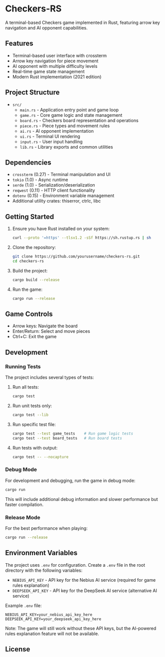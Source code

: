 # Checkers-RS

A terminal-based Checkers game implemented in Rust, featuring arrow key navigation and AI opponent capabilities.

## Features

- Terminal-based user interface with crossterm
- Arrow key navigation for piece movement
- AI opponent with multiple difficulty levels
- Real-time game state management
- Modern Rust implementation (2021 edition)

## Project Structure

- `src/`
  - `main.rs` - Application entry point and game loop
  - `game.rs` - Core game logic and state management
  - `board.rs` - Checkers board representation and operations
  - `piece.rs` - Piece types and movement rules
  - `ai.rs` - AI opponent implementation
  - `ui.rs` - Terminal UI rendering
  - `input.rs` - User input handling
  - `lib.rs` - Library exports and common utilities

## Dependencies

- `crossterm` (0.27) - Terminal manipulation and UI
- `tokio` (1.0) - Async runtime
- `serde` (1.0) - Serialization/deserialization
- `reqwest` (0.11) - HTTP client functionality
- `dotenv` (0.15) - Environment variable management
- Additional utility crates: thiserror, ctrlc, libc

## Getting Started

1. Ensure you have Rust installed on your system:
   ```bash
   curl --proto '=https' --tlsv1.2 -sSf https://sh.rustup.rs | sh
   ```

2. Clone the repository:
   ```bash
   git clone https://github.com/yourusername/checkers-rs.git
   cd checkers-rs
   ```

3. Build the project:
   ```bash
   cargo build --release
   ```

4. Run the game:
   ```bash
   cargo run --release
   ```

## Game Controls

- Arrow keys: Navigate the board
- Enter/Return: Select and move pieces
- Ctrl+C: Exit the game

## Development

### Running Tests

The project includes several types of tests:

1. Run all tests:
   ```bash
   cargo test
   ```

2. Run unit tests only:
   ```bash
   cargo test --lib
   ```

3. Run specific test file:
   ```bash
   cargo test --test game_tests    # Run game logic tests
   cargo test --test board_tests   # Run board tests
   ```

4. Run tests with output:
   ```bash
   cargo test -- --nocapture
   ```

### Debug Mode

For development and debugging, run the game in debug mode:
```bash
cargo run
```

This will include additional debug information and slower performance but faster compilation.

### Release Mode

For the best performance when playing:
```bash
cargo run --release
```

## Environment Variables

The project uses `.env` for configuration. Create a `.env` file in the root directory with the following variables:

- `NEBIUS_API_KEY` - API key for the Nebius AI service (required for game rules explanation)
- `DEEPSEEK_API_KEY` - API key for the DeepSeek AI service (alternative AI service)

Example `.env` file:
```env
NEBIUS_API_KEY=your_nebius_api_key_here
DEEPSEEK_API_KEY=your_deepseek_api_key_here
```

Note: The game will still work without these API keys, but the AI-powered rules explanation feature will not be available.

## License
